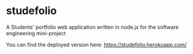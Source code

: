 # studefolio
A Students' portfolio web application written in node.js for the software engineering mini-project

You can find the deployed version here:
https://studefolio.herokuapp.com/
